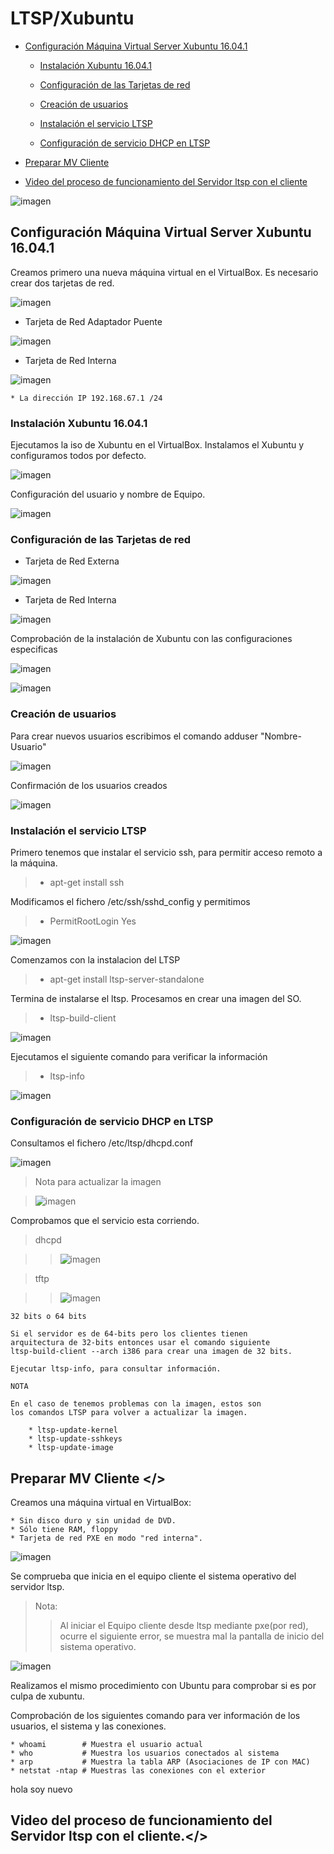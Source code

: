 # LTSP/Xubuntu

- [Configuración Máquina Virtual Server Xubuntu 16.04.1](#id1)

    - [Instalación Xubuntu 16.04.1](#id2)

    - [Configuración de las Tarjetas de red](#id3)

    - [Creación de usuarios](#id4)

    - [Instalación el servicio LTSP](#id5)

    - [Configuración de servicio DHCP en LTSP](#id6)


- [Preparar MV Cliente](#id7)

- [Video del proceso de funcionamiento del Servidor ltsp con el cliente](#id8)


![imagen](img/ltsp.png)


## Configuración Máquina Virtual Server Xubuntu 16.04.1 <a name="id1"></a>

Creamos primero una nueva máquina virtual en el VirtualBox. Es necesario crear dos tarjetas de red.

![imagen](img/ltspmaquina.png)

* Tarjeta de Red Adaptador Puente

![imagen](img/redexterna.png)


* Tarjeta de Red Interna

![imagen](img/redinterna.png)


    * La dirección IP 192.168.67.1 /24


### Instalación Xubuntu 16.04.1 <a name="id2"></a>
Ejecutamos la iso de Xubuntu en el VirtualBox. Instalamos el Xubuntu y configuramos todos por defecto.

![imagen](img/001.png)

Configuración del usuario y nombre de Equipo.

![imagen](img/002.png)

### Configuración de las Tarjetas de red <a name="id3"></a>
*  Tarjeta de Red Externa

![imagen](img/003.png)

* Tarjeta de Red Interna

![imagen](img/004.png)

Comprobación de la instalación de Xubuntu con las configuraciones especificas

![imagen](img/005.png)

![imagen](img/006.png)

### Creación de usuarios <a name="id4"></a>
Para crear nuevos usuarios escribimos el comando adduser "Nombre-Usuario"

![imagen](img/008.png)

Confirmación de los usuarios creados

![imagen](img/007.png)

### Instalación el servicio LTSP <a name="id5"></a>

Primero tenemos que instalar el servicio ssh, para permitir acceso remoto a la máquina.
> * apt-get install ssh

Modificamos el fichero /etc/ssh/sshd_config y permitimos
> * PermitRootLogin Yes

![imagen](img/010.png)

Comenzamos con la instalacion del LTSP
> * apt-get install ltsp-server-standalone

Termina de instalarse el ltsp. Procesamos en crear una imagen del SO.

> *  ltsp-build-client

![imagen](img/009.png)

Ejecutamos el siguiente comando para verificar la información

> * ltsp-info

![imagen](img/011.png)

### Configuración de servicio DHCP en LTSP <a name="id6"></a>

Consultamos el fichero /etc/ltsp/dhcpd.conf

![imagen](img/013.png)

> Nota para actualizar la imagen

>![imagen](img/015.png)

Comprobamos que el servicio esta corriendo.
> dhcpd

> >![imagen](img/012.png)

> tftp

> >![imagen](img/014.png)



    32 bits o 64 bits

    Si el servidor es de 64-bits pero los clientes tienen
    arquitectura de 32-bits entonces usar el comando siguiente
    ltsp-build-client --arch i386 para crear una imagen de 32 bits.

    Ejecutar ltsp-info, para consultar información.

    NOTA

    En el caso de tenemos problemas con la imagen, estos son
    los comandos LTSP para volver a actualizar la imagen.

        * ltsp-update-kernel
        * ltsp-update-sshkeys
        * ltsp-update-image





## Preparar MV Cliente <a name="id7"></>

Creamos una máquina virtual en VirtualBox:

    * Sin disco duro y sin unidad de DVD.
    * Sólo tiene RAM, floppy
    * Tarjeta de red PXE en modo "red interna".

![imagen](img/016.png)

Se comprueba que inicia en el equipo cliente el sistema operativo del servidor ltsp.

> Nota:
> > Al iniciar el Equipo cliente desde ltsp mediante pxe(por red), ocurre el siguiente error, se muestra mal la pantalla de inicio del sistema operativo.

![imagen](img/017.png)

Realizamos el mismo procedimiento con Ubuntu para comprobar si es por culpa de xubuntu.

Comprobación de los siguientes comando para ver información de los usuarios, el sistema y las conexiones.

    * whoami        # Muestra el usuario actual
    * who           # Muestra los usuarios conectados al sistema
    * arp           # Muestra la tabla ARP (Asociaciones de IP con MAC)
    * netstat -ntap # Muestras las conexiones con el exterior

hola soy nuevo

## Video del proceso de funcionamiento del Servidor ltsp con el cliente.<a name="id8"></>
